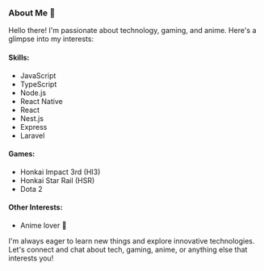 <!--
### Hi there 👋
**ywow-ai/ywow-ai** is a ✨ _special_ ✨ repository because its `README.md` (this file) appears on your GitHub profile.

Here are some ideas to get you started:

- 🔭 I’m currently working on ...
- 🌱 I’m currently learning ...
- 👯 I’m looking to collaborate on ...
- 🤔 I’m looking for help with ...
- 💬 Ask me about ...
- 📫 How to reach me: ...
- 😄 Pronouns: ...
- ⚡ Fun fact: ...
-->

### About Me 👋

Hello there! I'm passionate about technology, gaming, and anime. Here's a glimpse into my interests:

#### Skills:
- JavaScript
- TypeScript
- Node.js
- React Native
- React
- Nest.js
- Express
- Laravel

#### Games:
- Honkai Impact 3rd (HI3)
- Honkai Star Rail (HSR)
- Dota 2

#### Other Interests:
- Anime lover 🌸

I'm always eager to learn new things and explore innovative technologies. Let's connect and chat about tech, gaming, anime, or anything else that interests you!
